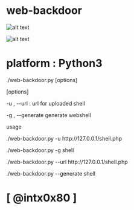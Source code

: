 # web-backdoor




![alt text](https://github.com/cyberheartmi9/web-backdoor/blob/master/WWWEB.PNG)

![alt text](https://github.com/cyberheartmi9/web-backdoor/blob/master/WWWEB2.PNG)


                                                                  
 # platform : Python3                                           
<p>  ./web-backdoor.py  [options]

[options]

<p> -u    ,   --url   :         url for uploaded shell
<p>  -g    , --generate          generate webshell


 usage                                          
<p>  ./web-backdoor.py  -u http://127.0.0.1/shell.php
<p>  ./web-backdoor.py  -g shell
<p>  ./web-backdoor.py  --url http://127.0.0.1/shell.php
<p>  ./web-backdoor.py  --generate shell

<h1> [ @intx0x80 ]


